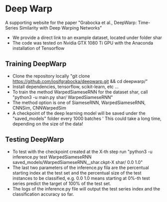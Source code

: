 # Deep Warp

A supporting website for the paper "Grabocka et al., DeepWarp: Time-Series Similarity with Deep Warping Networks"

* We provide a direct link to an example dataset, located under folder shar
* The code was tested on Nvidia GTX 1080 Ti GPU with the Anaconda installation of Tensorflow

## Training DeepWarp

* Clone the repository locally "git clone https://github.com/josifgrabocka/deepwarp.git && cd deepwarp/"
* Install dependencies, tensorflow, scikit-learn, etc ...
* To train the method WarpedSiameseRNN for the dataset shar, call "python3 -u main.py shar/ WarpedSiameseRNN"
* The method option is one of SiameseRNN, WarpedSiameseRNN, CNNSim, CNNWarpedSim
* A checkpoint of the deep learning model will be saved under the "saved_models" folder every 1000 batches
' This could take a long time, depending on the size of the data!

## Testing DeepWarp

* To test with the checkpoint created at the X-th step run "python3 -u inference.py test WarpedSiameseRNN saved_models/WarpedSiameseRNN__shar.ckpt-X shar/ 0.0 1.0"
* The last two parameters of the inference.py fila are the percentual starting index at the test set and the percentual size of the test instances to be classified, e.g. 0.0 1.0 means starting at 0%-th test series predict the target of 100% of the test set.
* The logs of the inference.py file will output the test series index and the classification accuracy so far.
